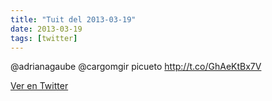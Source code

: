 ```yaml
---
title: "Tuit del 2013-03-19"
date: 2013-03-19
tags: [twitter]
---
```


@adrianagaube @cargomgir picueto http://t.co/GhAeKtBx7V



[Ver en Twitter](https://twitter.com/i/web/status/314020369264693250)
